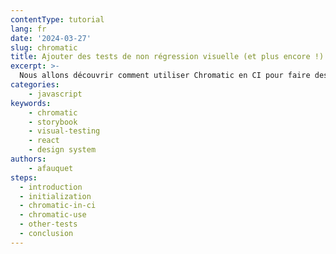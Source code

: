 ```yaml
---
contentType: tutorial
lang: fr
date: '2024-03-27'
slug: chromatic
title: Ajouter des tests de non régression visuelle (et plus encore !) sur Storybook avec Chromatic
excerpt: >-
  Nous allons découvrir comment utiliser Chromatic en CI pour faire des tests de non régression visuelle et des tests d'interaction sur un Storybook pour être confiant à chaque nouvelle feature implémentée.
categories:
    - javascript
keywords:
    - chromatic
    - storybook
    - visual-testing
    - react
    - design system
authors:
    - afauquet
steps:
  - introduction
  - initialization
  - chromatic-in-ci
  - chromatic-use
  - other-tests
  - conclusion
---
```

